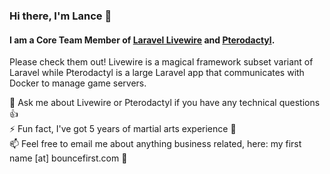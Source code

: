### Hi there, I'm Lance 👋

#### I am a Core Team Member of [Laravel Livewire](https://github.com/livewire) and [Pterodactyl](https://github.com/pterodactyl).
Please check them out! Livewire is a magical framework subset variant of Laravel while Pterodactyl is a large Laravel app that communicates with Docker to manage game servers.

💬 Ask me about Livewire or Pterodactyl if you have any technical questions 👍  
⚡ Fun fact, I've got 5 years of martial arts experience 🥋  
📫 Feel free to email me about anything business related, here: my first name [at] bouncefirst.com 📧

<!--
**lancepioch/lancepioch** is a ✨ _special_ ✨ repository because its `README.md` (this file) appears on your GitHub profile.

Here are some ideas to get you started:

- 🔭 I’m currently working on ...
- 🌱 I’m currently learning ...
- 👯 I’m looking to collaborate on ...
- 🤔 I’m looking for help with ...
- 📫 How to reach me: ...
- 😄 Pronouns: ...
- ⚡ Fun fact: ...
-->
